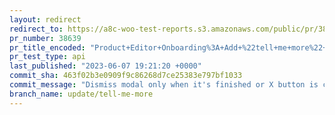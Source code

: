 ```yaml
---
layout: redirect
redirect_to: https://a8c-woo-test-reports.s3.amazonaws.com/public/pr/38639/api/index.html
pr_number: 38639
pr_title_encoded: "Product+Editor+Onboarding%3A+Add+%22tell+me+more%22+button+to+wc.com+page"
pr_test_type: api
last_published: "2023-06-07 19:21:20 +0000"
commit_sha: 463f02b3e0909f9c86268d7ce25383e797bf1033
commit_message: "Dismiss modal only when it's finished or X button is clicked"
branch_name: update/tell-me-more
---
```

